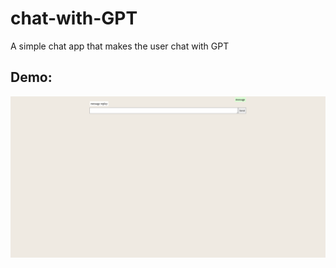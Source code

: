 # chat-with-GPT
A simple chat app that makes the user chat with GPT

## Demo:
![Screenshot from chat](demo/chat.png)
